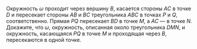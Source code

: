 Окружность $\omega$ проходит через вершину $B$, касается стороны $AC$ в точке $D$ и пересекает стороны $AB$ и $BC$ треугольника $ABC$ в точках $P$ и $Q$, соответственно. Прямая $PQ$ пересекает $BD$ в точке $M$, а $AC$ — в точке $N$. Докажите, что $\omega$, окружность, описанная около треугольника $DMN$, и окружность, касающаяся $PQ$ в точке $M$ и проходящая через $B$, пересекаются в одной точке.